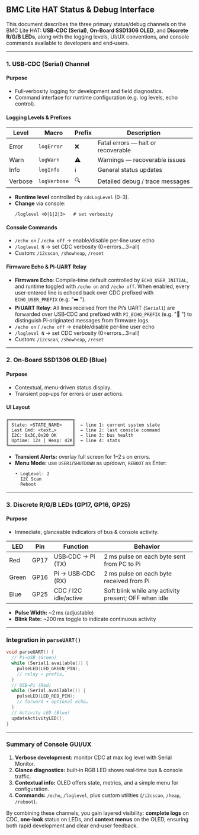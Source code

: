 ## BMC Lite HAT Status & Debug Interface

This document describes the three primary status/debug channels on the BMC Lite HAT: **USB‑CDC (Serial)**, **On‑Board SSD1306 OLED**, and **Discrete R/G/B LEDs**, along with the logging levels, UI/UX conventions, and console commands available to developers and end‑users.

---

### 1. USB‑CDC (Serial) Channel

#### Purpose
- Full‑verbosity logging for development and field diagnostics.
- Command interface for runtime configuration (e.g. log levels, echo control).

#### Logging Levels & Prefixes
| Level      | Macro        | Prefix  | Description                       |
|------------|--------------|---------|-----------------------------------|
| Error      | `logError`   | ❌       | Fatal errors — halt or recoverable |
| Warn       | `logWarn`    | ⚠️       | Warnings — recoverable issues      |
| Info       | `logInfo`    | ℹ️       | General status updates            |
| Verbose    | `logVerbose` | 🔍       | Detailed debug / trace messages   |

- **Runtime level** controlled by `cdcLogLevel` (0–3).
- **Change** via console:
  ```
  /loglevel <0|1|2|3>   # set verbosity
  ```

#### Console Commands
- `/echo on` / `/echo off`  → enable/disable per‑line user echo
- `/loglevel N`             → set CDC verbosity (0=errors…3=all)
- Custom: `/i2cscan`, `/showheap`, `/reset`

#### Firmware Echo & Pi‑UART Relay
- **Firmware Echo**: Compile‑time default controlled by `ECHO_USER_INITIAL`, and runtime toggled with `/echo on` and `/echo off`. When enabled, every user‑entered line is echoed back over CDC prefixed with `ECHO_USER_PREFIX` (e.g. "➡️ ").  
- **Pi UART Relay**: All lines received from the Pi’s UART (`Serial1`) are forwarded over USB‑CDC and prefixed with `PI_ECHO_PREFIX` (e.g. "🐧 ") to distinguish Pi‑originated messages from firmware logs.
- `/echo on` / `/echo off`  → enable/disable per‑line user echo
- `/loglevel N`             → set CDC verbosity (0=errors…3=all)
- Custom: `/i2cscan`, `/showheap`, `/reset`

---

### 2. On‑Board SSD1306 OLED (Blue)

#### Purpose
- Contextual, menu‑driven status display.
- Transient pop‑ups for errors or user actions.

#### UI Layout
```
╔════════════════════════╗
║ State: <STATE_NAME>    ║  ← line 1: current system state
║ Last Cmd: <text…>      ║  ← line 2: last console command
║ I2C: 0x3C,0x20 OK      ║  ← line 3: bus health
║ Uptime: 12s | Heap: 42K║  ← line 4: stats
╚════════════════════════╝
```

- **Transient Alerts:** overlay full screen for 1–2 s on errors.
- **Menu Mode:** use `USER1`/`SHUTDOWN` as up/down, `REBOOT` as Enter:
  ```
  • LogLevel: 2
    I2C Scan
    Reboot
  ```

---

### 3. Discrete R/G/B LEDs (GP17, GP16, GP25)

#### Purpose
- Immediate, glanceable indicators of bus & console activity.

| LED     | Pin   | Function                | Behavior                                                         |
|---------|-------|-------------------------|------------------------------------------------------------------|
| Red     | GP17  | USB‑CDC → Pi (TX)       | 2 ms pulse on each byte sent from PC to Pi                      |
| Green   | GP16  | Pi → USB‑CDC (RX)       | 2 ms pulse on each byte received from Pi                        |
| Blue    | GP25  | CDC / I2C idle/active   | Soft blink while any activity present; OFF when idle            |

- **Pulse Width:** ~2 ms (adjustable)
- **Blink Rate:** ~200 ms toggle to indicate continuous activity

---

### Integration in `parseUART()`
```cpp
void parseUART() {
  // Pi→USB (Green)
  while (Serial1.available()) {
    pulseLED(LED_GREEN_PIN);
    // relay + prefix…
  }
  // USB→Pi (Red)
  while (Serial.available()) {
    pulseLED(LED_RED_PIN);
    // forward + optional echo…
  }
  // Activity LED (Blue)
  updateActivityLED();
}
```

---

### Summary of Console GUI/UX
1. **Verbose development:** monitor CDC at max log level with Serial Monitor.
2. **Glance diagnostics:** built‑in RGB LED shows real‑time bus & console traffic.
3. **Contextual info:** OLED offers state, metrics, and a simple menu for configuration.
4. **Commands:** `/echo`, `/loglevel`, plus custom utilities (`/i2cscan`, `/heap`, `/reboot`).

By combining these channels, you gain layered visibility: **complete logs** on CDC, **one‑look** status on LEDs, and **context menus** on the OLED, ensuring both rapid development and clear end‑user feedback.

